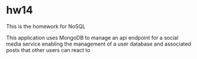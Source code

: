 # hw14
This is the homework for NoSQL


This application uses MongoDB to manage an api endpoint for a social media service enabling the management of a user database and associated posts that other users can react to

